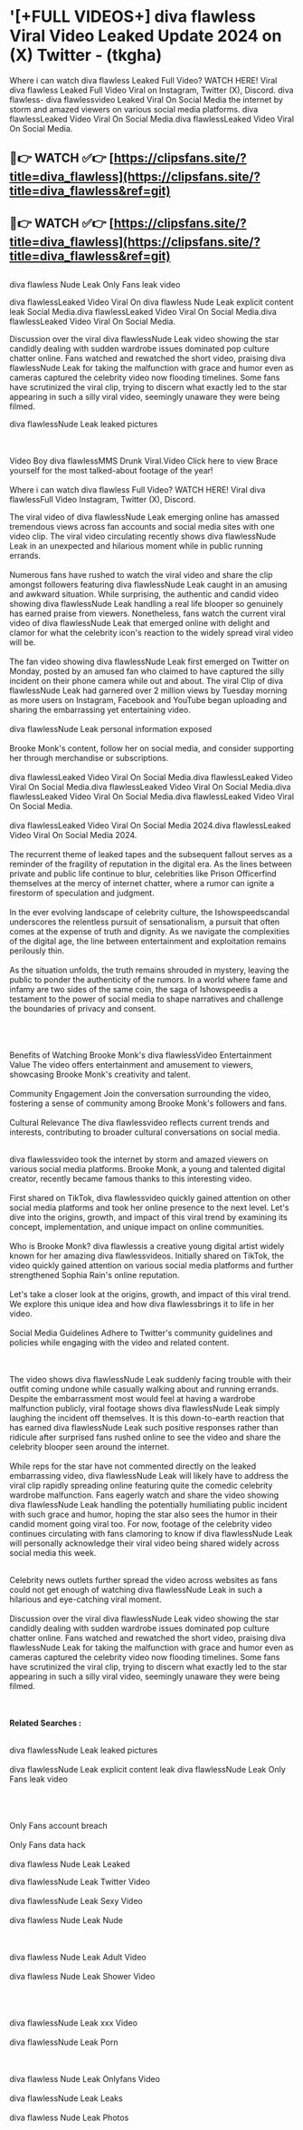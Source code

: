 #  '[+FULL VIDEOS+] diva flawless Viral Video Leaked Update 2024 on (X) Twitter - (tkgha)

Where i can watch diva flawless Leaked Full Video? WATCH HERE! Viral diva flawless Leaked Full Video Viral on Instagram, Twitter (X), Discord.
diva flawless- diva flawlessvideo Leaked Viral On Social Media the internet by storm and amazed viewers on various social media platforms.
diva flawlessLeaked Video Viral On Social Media.diva flawlessLeaked Video Viral On Social Media.




## 🔴👉 WATCH ✅👉 [https://clipsfans.site/?title=diva_flawless](https://clipsfans.site/?title=diva_flawless&ref=git)


## 🔴👉 WATCH ✅👉 [https://clipsfans.site/?title=diva_flawless](https://clipsfans.site/?title=diva_flawless&ref=git)
##


diva flawless Nude Leak Only Fans leak video 


diva flawlessLeaked Video Viral On  diva flawless Nude Leak explicit content leak Social Media.diva flawlessLeaked Video Viral On Social Media.diva flawlessLeaked Video Viral On Social Media.



Discussion over the viral diva flawlessNude Leak video showing the star candidly dealing with sudden wardrobe issues dominated pop culture chatter online. Fans watched and rewatched the short video, praising diva flawlessNude Leak for taking the malfunction with grace and humor even as cameras captured the celebrity video now flooding timelines. Some fans have scrutinized the viral clip, trying to discern what exactly led to the star appearing in such a silly viral video, seemingly unaware they were being filmed.


diva flawlessNude Leak leaked pictures


  <br>

  <br>
Video Boy diva flawlessMMS Drunk Viral.Video Click here to view Brace yourself for the most talked-about footage of the year!
<br><br>
Where i can watch diva flawless Full Video? WATCH HERE! Viral diva flawlessFull Video Instagram, Twitter (X), Discord.

The viral video of diva flawlessNude Leak emerging online has amassed tremendous views across fan accounts and social media sites with one video clip. The viral video circulating recently shows diva flawlessNude Leak in an unexpected and hilarious moment while in public running errands.
<br><br>
Numerous fans have rushed to watch the viral video and share the clip amongst followers featuring diva flawlessNude Leak caught in an amusing and awkward situation. While surprising, the authentic and candid video showing diva flawlessNude Leak handling a real life blooper so genuinely has earned praise from viewers. Nonetheless, fans watch the current viral video of diva flawlessNude Leak that emerged online with delight and clamor for what the celebrity icon's reaction to the widely spread viral video will be.
<br><br>
The fan video showing diva flawlessNude Leak first emerged on Twitter on Monday, posted by an amused fan who claimed to have captured the silly incident on their phone camera while out and about. The viral Clip of diva flawlessNude Leak had garnered over 2 million views by Tuesday morning as more users on Instagram, Facebook and YouTube began uploading and sharing the embarrassing yet entertaining video.
<br><br>
diva flawlessNude Leak personal information exposed
<br><br>
Brooke Monk's content, follow her on social media, and consider supporting her through merchandise or subscriptions.
<br><br>
diva flawlessLeaked Video Viral On Social Media.diva flawlessLeaked Video Viral On Social Media.diva flawlessLeaked Video Viral On Social Media.diva flawlessLeaked Video Viral On Social Media.diva flawlessLeaked Video Viral On Social Media.
<br><br>
diva flawlessLeaked Video Viral On Social Media 2024.diva flawlessLeaked Video Viral On Social Media 2024.
<br><br>
The recurrent theme of leaked tapes and the subsequent fallout serves as a reminder of the fragility of reputation in the digital era. As the lines between private and public life continue to blur, celebrities like Prison Officerfind themselves at the mercy of internet chatter, where a rumor can ignite a firestorm of speculation and judgment.
<br><br>
In the ever evolving landscape of celebrity culture, the Ishowspeedscandal underscores the relentless pursuit of sensationalism, a pursuit that often comes at the expense of truth and dignity. As we navigate the complexities of the digital age, the line between entertainment and exploitation remains perilously thin.
<br><br>
As the situation unfolds, the truth remains shrouded in mystery, leaving the public to ponder the authenticity of the rumors. In a world where fame and infamy are two sides of the same coin, the saga of Ishowspeedis a testament to the power of social media to shape narratives and challenge the boundaries of privacy and consent.
<br><br>

<br><br>
Benefits of Watching Brooke Monk's diva flawlessVideo Entertainment Value The video offers entertainment and amusement to viewers, showcasing Brooke Monk's creativity and talent.
<br><br>
Community Engagement Join the conversation surrounding the video, fostering a sense of community among Brooke Monk's followers and fans.
<br><br>
Cultural Relevance The diva flawlessvideo reflects current trends and interests, contributing to broader cultural conversations on social media.
<br><br>


diva flawlessvideo took the internet by storm and amazed viewers on various social media platforms. Brooke Monk, a young and talented digital creator, recently became famous thanks to this interesting video.
<br><br>
First shared on TikTok, diva flawlessvideo quickly gained attention on other social media platforms and took her online presence to the next level. Let's dive into the origins, growth, and impact of this viral trend by examining its concept, implementation, and unique impact on online communities.
<br><br>
Who is Brooke Monk? diva flawlessis a creative young digital artist widely known for her amazing diva flawlessvideos. Initially shared on TikTok, the video quickly gained attention on various social media platforms and further strengthened Sophia Rain's online reputation.
<br><br>
Let's take a closer look at the origins, growth, and impact of this viral trend. We explore this unique idea and how diva flawlessbrings it to life in her video.
<br><br>
Social Media Guidelines Adhere to Twitter's community guidelines and policies while engaging with the video and related content.


<br><br>
The video shows diva flawlessNude Leak suddenly facing trouble with their outfit coming undone while casually walking about and running errands. Despite the embarrassment most would feel at having a wardrobe malfunction publicly, viral footage shows diva flawlessNude Leak simply laughing the incident off themselves. It is this down-to-earth reaction that has earned diva flawlessNude Leak such positive responses rather than ridicule after surprised fans rushed online to see the video and share the celebrity blooper seen around the internet.
<br><br>
While reps for the star have not commented directly on the leaked embarrassing video, diva flawlessNude Leak will likely have to address the viral clip rapidly spreading online featuring quite the comedic celebrity wardrobe malfunction. Fans eagerly watch and share the video showing diva flawlessNude Leak handling the potentially humiliating public incident with such grace and humor, hoping the star also sees the humor in their candid moment going viral too. For now, footage of the celebrity video continues circulating with fans clamoring to know if diva flawlessNude Leak will personally acknowledge their viral video being shared widely across social media this week.
<br><br>

Celebrity news outlets further spread the video across websites as fans could not get enough of watching diva flawlessNude Leak in such a hilarious and eye-catching viral moment.
<br><br>
Discussion over the viral diva flawlessNude Leak video showing the star candidly dealing with sudden wardrobe issues dominated pop culture chatter online. Fans watched and rewatched the short video, praising diva flawlessNude Leak for taking the malfunction with grace and humor even as cameras captured the celebrity video now flooding timelines. Some fans have scrutinized the viral clip, trying to discern what exactly led to the star appearing in such a silly viral video, seemingly unaware they were being filmed.


<br><br>
<strong>Related Searches :</strong>
<br><br>

diva flawlessNude Leak leaked pictures
<br><br>
diva flawlessNude Leak explicit content leak
diva flawlessNude Leak Only Fans leak video
<br><br>

<br><br>
Only Fans account breach
<br><br>
Only Fans data hack
<br><br>
diva flawless Nude Leak Leaked

diva flawlessNude Leak Twitter Video
<br><br>
diva flawlessNude Leak Sexy Video
<br><br>
diva flawless Nude Leak Nude

<br><br>
diva flawless Nude Leak Adult Video
<br><br>
diva flawless Nude Leak Shower Video
<br><br>

<br><br>
diva flawlessNude Leak xxx Video
<br><br>
diva flawlessNude Leak Porn

<br><br>
diva flawless Nude Leak Onlyfans Video
<br><br>
diva flawlessNude Leak Leaks
<br><br>
diva flawless Nude Leak Photos